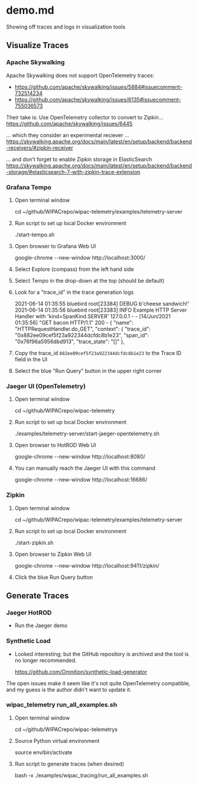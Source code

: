 # demo.md
Showing off traces and logs in visualization tools

## Visualize Traces

### Apache Skywalking
Apache Skywalking does not support OpenTelemetry traces:
* https://github.com/apache/skywalking/issues/5884#issuecomment-732514234
* https://github.com/apache/skywalking/issues/6135#issuecomment-755036573

Their take is: Use OpenTelemetry collector to convert to Zipkin...
https://github.com/apache/skywalking/issues/6445

... which they consider an experimental reciever ...
https://skywalking.apache.org/docs/main/latest/en/setup/backend/backend-receivers/#zipkin-receiver

... and don't forget to enable Zipkin storage in ElasticSearch
https://skywalking.apache.org/docs/main/latest/en/setup/backend/backend-storage/#elasticsearch-7-with-zipkin-trace-extension

### Grafana Tempo
1. Open terminal window

    cd ~/github/WIPACrepo/wipac-telemetry/examples/telemetry-server

2. Run script to set up local Docker environment

    ./start-tempo.sh

3. Open browser to Grafana Web UI

    google-chrome --new-window http://localhost:3000/

4. Select Explore (compass) from the left hand side

5. Select Tempo in the drop-down at the top (should be default)

6. Look for a "trace_id" in the trace generation logs

    2021-06-14 01:35:55 bluebird root[23384] DEBUG b'cheese sandwich!'
    2021-06-14 01:35:56 bluebird root[23383] INFO Example HTTP Server Handler with 'kind=SpanKind.SERVER'
    127.0.0.1 - - [14/Jun/2021 01:35:56] "GET bacon HTTP/1.1" 200 -
    {
        "name": "HTTPRequestHandler.do_GET",
        "context": {
            "trace_id": "0x882ee09cef5f23a922344dcfdc8b1e23",
            "span_id": "0x76f96a5956dbd913",
            "trace_state": "[]"
        },

7. Copy the trace_id `882ee09cef5f23a922344dcfdc8b1e23` to the Trace ID field in the UI

8. Select the blue "Run Query" button in the upper right corner

### Jaeger UI (OpenTelemetry)
1. Open terminal window

    cd ~/github/WIPACrepo/wipac-telemetry

2. Run script to set up local Docker environment

    ./examples/telemetry-server/start-jaeger-opentelemetry.sh

3. Open browser to HotROD Web UI

    google-chrome --new-window http://localhost:8080/

4. You can manually reach the Jaeger UI with this command

    google-chrome --new-window http://localhost:16686/

### Zipkin
1. Open terminal window

    cd ~/github/WIPACrepo/wipac-telemetry/examples/telemetry-server

2. Run script to set up local Docker environment

    ./start-zipkin.sh

3. Open browser to Zipkin Web UI

    google-chrome --new-window http://localhost:9411/zipkin/

4. Click the blue Run Query button



## Generate Traces

### Jaeger HotROD
* Run the Jaeger demo

### Synthetic Load
* Looked interesting; but the GitHub repository is archived and the tool is
no longer recommended.

    https://github.com/Omnition/synthetic-load-generator

The open issues make it seem like it's not quite OpenTelemetry compatible,
and my guess is the author didn't want to update it.

### wipac_telemetry run_all_examples.sh
1. Open terminal window

    cd ~/github/WIPACrepo/wipac-telemetrys

2. Source Python virtual environment

    source env/bin/activate

3. Run script to generate traces (when desired)

    bash -x ./examples/wipac_tracing/run_all_examples.sh
